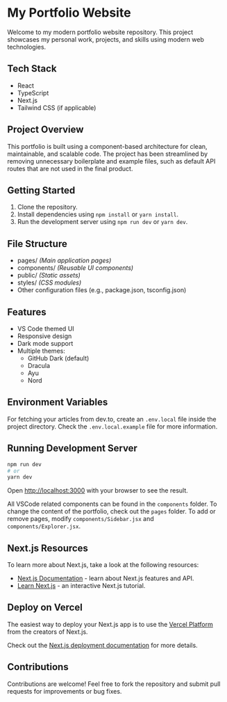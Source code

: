 <!-- @format -->

# My Portfolio Website

Welcome to my modern portfolio website repository. This project showcases my personal work, projects, and skills using modern web technologies.

## Tech Stack

- React
- TypeScript
- Next.js
- Tailwind CSS (if applicable)

## Project Overview

This portfolio is built using a component-based architecture for clean, maintainable, and scalable code. The project has been streamlined by removing unnecessary boilerplate and example files, such as default API routes that are not used in the final product.

## Getting Started

1. Clone the repository.
2. Install dependencies using `npm install` or `yarn install`.
3. Run the development server using `npm run dev` or `yarn dev`.

## File Structure

- pages/ _(Main application pages)_
- components/ _(Reusable UI components)_
- public/ _(Static assets)_
- styles/ _(CSS modules)_
- Other configuration files (e.g., package.json, tsconfig.json)

## Features

- VS Code themed UI
- Responsive design
- Dark mode support
- Multiple themes:
  - GitHub Dark (default)
  - Dracula
  - Ayu
  - Nord

## Environment Variables

For fetching your articles from dev.to, create an `.env.local` file inside the project directory. Check the `.env.local.example` file for more information.

## Running Development Server

```bash
npm run dev
# or
yarn dev
```

Open [http://localhost:3000](http://localhost:3000) with your browser to see the result.

All VSCode related components can be found in the `components` folder. To change the content of the portfolio, check out the `pages` folder. To add or remove pages, modify `components/Sidebar.jsx` and `components/Explorer.jsx`.

## Next.js Resources

To learn more about Next.js, take a look at the following resources:

- [Next.js Documentation](https://nextjs.org/docs) - learn about Next.js features and API.
- [Learn Next.js](https://nextjs.org/learn) - an interactive Next.js tutorial.

## Deploy on Vercel

The easiest way to deploy your Next.js app is to use the [Vercel Platform](https://vercel.com/new?utm_medium=default-template&filter=next.js&utm_source=create-next-app&utm_campaign=create-next-app-readme) from the creators of Next.js.

Check out the [Next.js deployment documentation](https://nextjs.org/docs/deployment) for more details.

## Contributions

Contributions are welcome! Feel free to fork the repository and submit pull requests for improvements or bug fixes.
